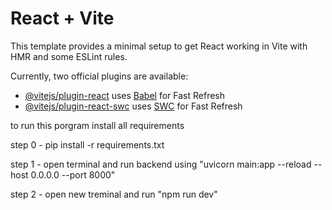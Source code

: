 # React + Vite

This template provides a minimal setup to get React working in Vite with HMR and some ESLint rules.

Currently, two official plugins are available:

- [@vitejs/plugin-react](https://github.com/vitejs/vite-plugin-react/blob/main/packages/plugin-react/README.md) uses [Babel](https://babeljs.io/) for Fast Refresh
- [@vitejs/plugin-react-swc](https://github.com/vitejs/vite-plugin-react-swc) uses [SWC](https://swc.rs/) for Fast Refresh


to run this porgram
install all requirements 

step 0 - pip install -r requirements.txt

step 1 - open terminal and run backend using "uvicorn main:app --reload --host 0.0.0.0 --port 8000"

step 2 - open new treminal and run "npm run dev"
